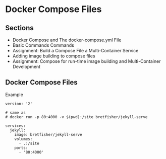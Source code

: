 # Docker Compose Files

## Sections
- Docker Compose and The docker-compose.yml File
- Basic Commands Commands
- Assignment: Build a Compose File a Multi-Container Service
- Adding image building to compose files
- Assignment: Compose for run-time image building and Multi-Container Development

## Docker Compose Files
Example
```
version: '2'

# same as
# docker run -p 80:4000 -v $(pwd):/site bretfisher/jekyll-serve

services:
  jekyll:
    image: bretfisher/jekyll-serve
    volumes:
      - .:/site
    ports:
      - '80:4000'
```
